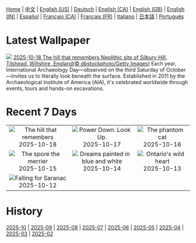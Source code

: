 [Home](../README.md) | [中文](zh-CN.md) | [English (US)](en-US.md) | [Deutsch](de-DE.md) | [English (CA)](en-CA.md) | [English (GB)](en-GB.md) | [English (IN)](en-IN.md) | [Español](es-ES.md) | [Français (CA)](fr-CA.md) | [Français (FR)](fr-FR.md) | [Italiano](it-IT.md) | [日本語](ja-JP.md) | [Português](pt-BR.md)

# Latest Wallpaper
![](https://www.bing.com/th?id=OHR.SilburyHill_EN-CA8140895314_UHD.jpg)
[2025-10-18 The hill that remembers Neolithic site of Silbury Hill, Tilshead, Wiltshire, England(© dbstockphoto/Getty Images)](https://www.bing.com/th?id=OHR.SilburyHill_EN-CA8140895314_UHD.jpg)
Each year, International Archaeology Day—observed on the third Saturday of October—invites us to literally look beneath the surface. Established in 2011 by the Archaeological Institute of America (AIA), it's celebrated worldwide through events, tours and hands-on excavations.

# Recent 7 Days
|  |  |  |
|:---:|:---:|:---:|
| ![](https://www.bing.com/th?id=OHR.SilburyHill_EN-CA8140895314_400x240.jpg "The hill that remembers") 2025-10-18 | ![](https://www.bing.com/th?id=OHR.JasperFestival_EN-CA8017450155_400x240.jpg "Power Down. Look Up.") 2025-10-17 | ![](https://www.bing.com/th?id=OHR.SiberianLynx_EN-CA2838247165_400x240.jpg "The phantom cat") 2025-10-16 |
| ![](https://www.bing.com/th?id=OHR.AmethystLaccaria_EN-CA2561600829_400x240.jpg "The spore the merrier") 2025-10-15 | ![](https://www.bing.com/th?id=OHR.OiaSantorini_EN-CA2309047812_400x240.jpg "Dreams painted in blue and white") 2025-10-14 | ![](https://www.bing.com/th?id=OHR.AlgonParkOnt_EN-CA8810326454_400x240.jpg "Ontario's wild heart") 2025-10-13 |
| ![](https://www.bing.com/th?id=OHR.SaranacLake_EN-CA8587691019_400x240.jpg "Falling for Saranac") 2025-10-12 |  |  |

# History
[2025-10](../archives/wallpaper/en-CA/w_2025_10.md) | [2025-09](../archives/wallpaper/en-CA/w_2025_09.md) | [2025-08](../archives/wallpaper/en-CA/w_2025_08.md) | [2025-07](../archives/wallpaper/en-CA/w_2025_07.md) | [2025-06](../archives/wallpaper/en-CA/w_2025_06.md) | [2025-05](../archives/wallpaper/en-CA/w_2025_05.md) | [2025-04](../archives/wallpaper/en-CA/w_2025_04.md) | [2025-03](../archives/wallpaper/en-CA/w_2025_03.md) | [2025-02](../archives/wallpaper/en-CA/w_2025_02.md)
